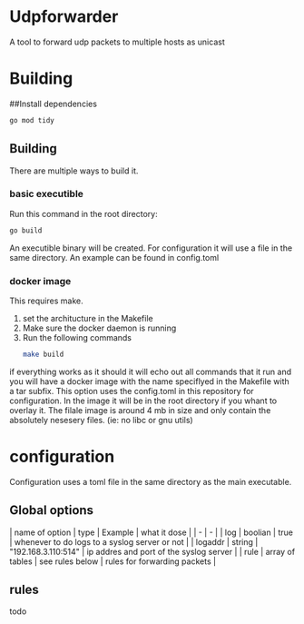 # Udpforwarder
A tool to forward udp packets to multiple hosts as unicast

# Building
##Install dependencies
```bash
go mod tidy
```
## Building
There are multiple ways to build it.
### basic executible
Run this command in the root directory:
```bash
go build
```
An executible binary will be created. For configuration it will use a file in the same directory. An example can be found in config.toml
### docker image
This requires make.  
1. set the architucture in the Makefile
2. Make sure the docker daemon is running
3. Run the following commands
   ```bash
   make build
   ```
if everything works as it should it will echo out all commands that it run and you will have a docker image with the name speciflyed in the Makefile with a tar subfix.
This option uses the config.toml in this repository for configuration. In the image it will be in the root directory if you whant to overlay it.
The filale image is around 4 mb in size and only contain the absolutely nesesery files. (ie: no libc or gnu utils)

# configuration
Configuration uses a toml file in the same directory as the main executable.
## Global options
| name of option | type | Example | what it dose |
| - | - |
| log | boolian | true | whenever to do logs to a syslog server or not |
| logaddr | string | "192.168.3.110:514" | ip addres and port of the syslog server |
| rule | array of tables | see rules below | rules for forwarding packets |

## rules
todo
